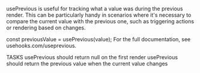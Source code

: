 usePrevious is useful for tracking what a value was during the previous render. This can be particularly handy in scenarios where it's necessary to compare the current value with the previous one, such as triggering actions or rendering based on changes.

const previousValue = usePrevious(value);
For the full documentation, see usehooks.com/useprevious.

TASKS
usePrevious should return null on the first render
usePrevious should return the previous value when the current value changes